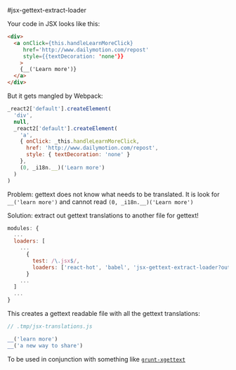#jsx-gettext-extract-loader

Your code in JSX looks like this:

```html
<div>
  <a onClick={this.handleLearnMoreClick} 
     href='http://www.dailymotion.com/repost' 
     style={{textDecoration: 'none'}}
    >
    {__('Learn more')}
  </a>
</div>
```

But it gets mangled by Webpack:

```javascript
_react2['default'].createElement(
  'div',
  null,
  _react2['default'].createElement(
    'a',
    { onClick: _this.handleLearnMoreClick,
      href: 'http://www.dailymotion.com/repost',
      style: { textDecoration: 'none' }
    },
    (0, _i18n.__)('Learn more')
  )
)
```

Problem: gettext does not know what needs to be translated. It is look for `__('learn more')` and cannot read `(0, _i18n.__)('Learn more')`

Solution: extract out gettext translations to another file for gettext!

```javascript
modules: {
  ...
  loaders: [
    ...
      {
        test: /\.jsx$/,
        loaders: ['react-hot', 'babel', 'jsx-gettext-extract-loader?output=.tmp']
      }
    ...
  ]
  ...
}

```

This creates a gettext readable file with all the gettext translations:

```javascript
// .tmp/jsx-translations.js

__('learn more')
__('a new way to share')

```

To be used in conjunction with something like [`grunt-xgettext`](https://github.com/arendjr/grunt-xgettext)